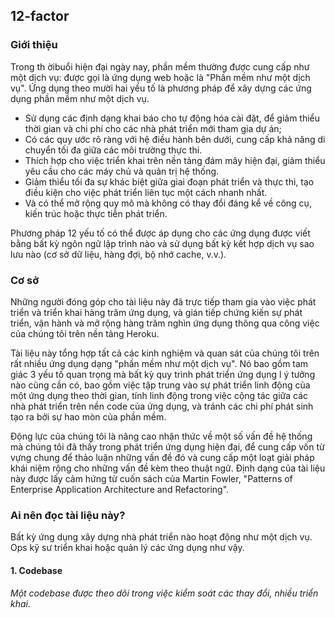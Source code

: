 ## 12-factor
### Giới thiệu
Trong th ờibuổi hiện đại ngày nay, phần mềm thường được cung cấp như một dịch vụ: được gọi là ứng dụng web hoặc là "Phần mềm như một dịch vụ".
Ứng dụng theo mười hai yếu tố là phương pháp để xây dựng các ứng dụng phần mềm như một dịch vụ.

- Sử dụng các định dạng khai báo cho tự động hóa cài đặt, để giảm thiểu thời gian và chi phí cho các nhà phát triển mới tham gia dự án;
- Có các quy ước rõ ràng với hệ điều hành bên dưới, cung cấp khả năng di chuyển tối đa giữa các môi trường thực thi.
- Thích hợp cho việc triển khai trên nền tảng đám mây hiện đại, giảm thiểu yêu cầu cho các máy chủ và quản trị hệ thống.
- Giảm thiểu tối đa sự khác biệt giữa giai đoạn phát triển và thực thi, tạo điều kiện cho việc phát triển liên tục một cách nhanh nhất.
- Và có thể mở rộng quy mô mà không có thay đổi đáng kể về công cụ, kiến ​​trúc hoặc thực tiễn phát triển.

Phương pháp 12 yếu tố có thể được áp dụng cho các ứng dụng được viết bằng bất kỳ ngôn ngữ lập trình nào và sử dụng bất kỳ kết hợp dịch vụ sao lưu nào (cơ sở dữ liệu, hàng đợi, bộ nhớ cache, v.v.).

### Cơ sở
Những người đóng góp cho tài liệu này đã trực tiếp tham gia vào việc phát triển và triển khai hàng trăm ứng dụng,
và gián tiếp chứng kiến ​​sự phát triển, vận hành và mở rộng hàng trăm nghìn ứng dụng thông qua công việc của chúng tôi trên nền tảng Heroku.

Tài liệu này tổng hợp tất cả các kinh nghiệm và quan sát của chúng tôi trên rất nhiều ứng dụng dạng "phần mềm như một dịch vụ". Nó bao gồm tam giác 3 yếu tố quan trọng mà bất kỳ quy trình phát triển ứng dụng l
ý tưởng nào cũng cần có, bao gồm việc tập trung vào sự phát triển linh động của một ứng dụng theo thời gian, tính linh động trong việc cộng tác giữa các nhà phát triển trên nền code của ứng dụng, và tránh các chi phí phát sinh tạo ra bởi sự hao mòn của phần mềm.

Động lực của chúng tôi là nâng cao nhận thức về một số vấn đề hệ thống mà chúng tôi đã thấy trong phát triển ứng dụng hiện đại, để cung cấp vốn từ vựng chung để thảo luận những vấn đề đó và cung cấp một loạt giải pháp khái niệm rộng cho những vấn đề kèm theo thuật ngữ.
Định dạng của tài liệu này được lấy cảm hứng từ cuốn sách của Martin Fowler, "Patterns of Enterprise Application Architecture and Refactoring".

### Ai nên đọc tài liệu này?
Bất kỳ ứng dụng xây dựng nhà phát triển nào hoạt động như một dịch vụ. Ops kỹ sư triển khai hoặc quản lý các ứng dụng như vậy.

#### 1. Codebase
###### Một codebase được theo dõi trong việc kiểm soát các thay đổi, nhiều triển khai.

 